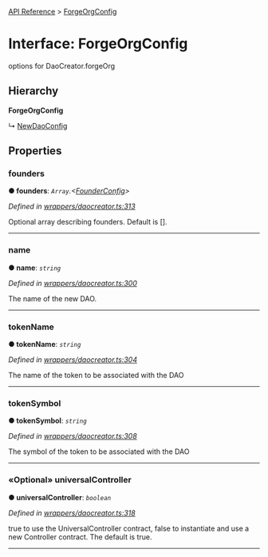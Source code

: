 [API Reference](../README.md) > [ForgeOrgConfig](../interfaces/ForgeOrgConfig.md)



# Interface: ForgeOrgConfig


options for DaoCreator.forgeOrg

## Hierarchy

**ForgeOrgConfig**

↳  [NewDaoConfig](NewDaoConfig.md)









## Properties
<a id="founders"></a>

###  founders

**●  founders**:  *`Array`.<[FounderConfig](FounderConfig.md)>* 

*Defined in [wrappers/daocreator.ts:313](https://github.com/daostack/arc.js/blob/42de6847/lib/wrappers/daocreator.ts#L313)*



Optional array describing founders. Default is [].




___

<a id="name"></a>

###  name

**●  name**:  *`string`* 

*Defined in [wrappers/daocreator.ts:300](https://github.com/daostack/arc.js/blob/42de6847/lib/wrappers/daocreator.ts#L300)*



The name of the new DAO.




___

<a id="tokenName"></a>

###  tokenName

**●  tokenName**:  *`string`* 

*Defined in [wrappers/daocreator.ts:304](https://github.com/daostack/arc.js/blob/42de6847/lib/wrappers/daocreator.ts#L304)*



The name of the token to be associated with the DAO




___

<a id="tokenSymbol"></a>

###  tokenSymbol

**●  tokenSymbol**:  *`string`* 

*Defined in [wrappers/daocreator.ts:308](https://github.com/daostack/arc.js/blob/42de6847/lib/wrappers/daocreator.ts#L308)*



The symbol of the token to be associated with the DAO




___

<a id="universalController"></a>

### «Optional» universalController

**●  universalController**:  *`boolean`* 

*Defined in [wrappers/daocreator.ts:318](https://github.com/daostack/arc.js/blob/42de6847/lib/wrappers/daocreator.ts#L318)*



true to use the UniversalController contract, false to instantiate and use a new Controller contract. The default is true.




___


